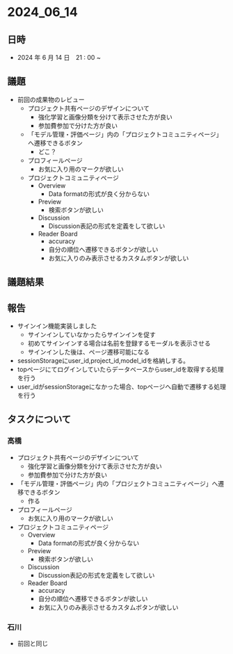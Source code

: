 # 2024_06_14

## 日時

- 2024 年 6 月 14 日　21 : 00 ~

## 議題

- 前回の成果物のレビュー
    - プロジェクト共有ページのデザインについて
        - 強化学習と画像分類を分けて表示させた方が良い
        - 参加費参加で分けた方が良い
    - 「モデル管理・評価ページ」内の「プロジェクトコミュニティページ」へ遷移できるボタン
        - どこ？
    - プロフィールページ
        - お気に入り用のマークが欲しい
    - プロジェクトコミュニティページ
        - Overview
            - Data formatの形式が良く分からない
        - Preview
            - 検索ボタンが欲しい
        - Discussion
            - Discussion表記の形式を定義をして欲しい
        - Reader Board
            - accuracy
            - 自分の順位へ遷移できるボタンが欲しい
            - お気に入りのみ表示させるカスタムボタンが欲しい
            

## 議題結果

## 報告

- サインイン機能実装しました
    - サインインしていなかったらサインインを促す
    - 初めてサインインする場合は名前を登録するモーダルを表示させる
    - サインインした後は、ページ遷移可能になる
- sessionStorageにuser_id,project_id,model_idを格納しする。
- topページにてログインしていたらデータベースからuser_idを取得する処理を行う
- user_idがsessionStorageになかった場合、topページへ自動で遷移する処理を行う

## タスクについて

### 高橋

- プロジェクト共有ページのデザインについて
    - 強化学習と画像分類を分けて表示させた方が良い
    - 参加費参加で分けた方が良い
- 「モデル管理・評価ページ」内の「プロジェクトコミュニティページ」へ遷移できるボタン
    - 作る
- プロフィールページ
    - お気に入り用のマークが欲しい
- プロジェクトコミュニティページ
    - Overview
        - Data formatの形式が良く分からない
    - Preview
        - 検索ボタンが欲しい
    - Discussion
        - Discussion表記の形式を定義をして欲しい
    - Reader Board
        - accuracy
        - 自分の順位へ遷移できるボタンが欲しい
        - お気に入りのみ表示させるカスタムボタンが欲しい
        

### 石川

- 前回と同じ